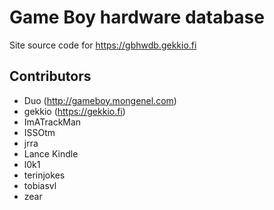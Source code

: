 # Game Boy hardware database

Site source code for https://gbhwdb.gekkio.fi

## Contributors

* Duo (http://gameboy.mongenel.com)
* gekkio (https://gekkio.fi)
* ImATrackMan
* ISSOtm
* jrra
* Lance Kindle
* l0k1
* terinjokes
* tobiasvl
* zear
